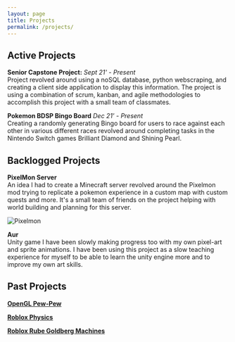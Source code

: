 ```yaml
---
layout: page
title: Projects
permalink: /projects/
---
```


## Active Projects

**Senior Capstone Project:** *Sept 21' - Present* <br />
Project revolved around using a noSQL database, python webscraping, and creating a client side application to display this information. The project is using a combination of scrum, kanban, and agile methodologies to accomplish this project with a small team of classmates. 

**Pokemon BDSP Bingo Board** *Dec 21' - Present* <br />
Creating a randomly generating Bingo board for users to race against each other in various different races revolved around completing tasks in the Nintendo Switch games Brilliant Diamond and Shining Pearl. 

## Backlogged Projects

**PixelMon Server** <br />
An idea I had to create a Minecraft server revolved around the Pixelmon mod trying to replicate a pokemon experience in a custom map with custom quests and more. It's a small team of friends on the project helping with world building and planning for this server. 

![Pixelmon]({{site.baseurl}}/assets/images/projects/Pixelmon.png)

**Aur** <br />
Unity game I have been slowly making progress too with my own pixel-art and sprite animations. I have been using this project as a slow teaching experience for myself to be able to learn the unity engine more and to improve my own art skills. 


## Past Projects

[**OpenGL Pew-Pew**]({{site.baseurl}}/portfolio/pewpew/)

[**Roblox Physics**]({{site.baseurl}}/portfolio/physics/)

[**Roblox Rube Goldberg Machines**]({{site.baseurl}}/portfolio/rubegold)